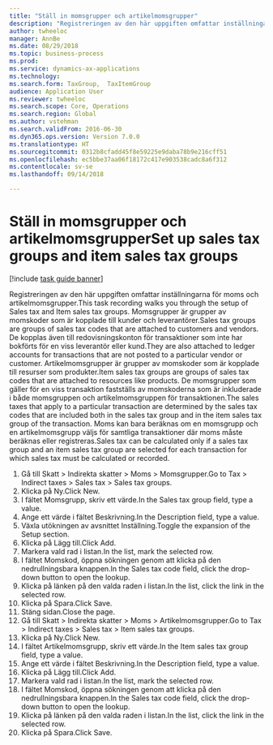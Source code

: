```yaml
--- 
title: "Ställ in momsgrupper och artikelmomsgrupper"
description: "Registreringen av den här uppgiften omfattar inställningarna för moms och artikelmomsgrupper."
author: twheeloc
manager: AnnBe
ms.date: 08/29/2018
ms.topic: business-process
ms.prod: 
ms.service: dynamics-ax-applications
ms.technology: 
ms.search.form: TaxGroup,  TaxItemGroup
audience: Application User
ms.reviewer: twheeloc
ms.search.scope: Core, Operations
ms.search.region: Global
ms.author: vstehman
ms.search.validFrom: 2016-06-30
ms.dyn365.ops.version: Version 7.0.0
ms.translationtype: HT
ms.sourcegitcommit: 0312b8cfadd45f8e59225e9daba78b9e216cff51
ms.openlocfilehash: ec5bbe37aa06f18172c417e903538cadc8a6f312
ms.contentlocale: sv-se
ms.lasthandoff: 09/14/2018

---
```

# <a name="set-up-sales-tax-groups-and-item-sales-tax-groups"></a><span data-ttu-id="6b1e8-103">Ställ in momsgrupper och artikelmomsgrupper</span><span class="sxs-lookup"><span data-stu-id="6b1e8-103">Set up sales tax groups and item sales tax groups</span></span>

[!include [task guide banner](../../includes/task-guide-banner.md)]

<span data-ttu-id="6b1e8-104">Registreringen av den här uppgiften omfattar inställningarna för moms och artikelmomsgrupper.</span><span class="sxs-lookup"><span data-stu-id="6b1e8-104">This task recording walks you through the setup of Sales tax and Item sales tax groups.</span></span> <span data-ttu-id="6b1e8-105">Momsgrupper är grupper av momskoder som är kopplade till kunder och leverantörer.</span><span class="sxs-lookup"><span data-stu-id="6b1e8-105">Sales tax groups are groups of sales tax codes that are attached to customers and vendors.</span></span> <span data-ttu-id="6b1e8-106">De kopplas även till redovisningskonton för transaktioner som inte har bokförts för en viss leverantör eller kund.</span><span class="sxs-lookup"><span data-stu-id="6b1e8-106">They are also attached to ledger accounts for transactions that are not posted to a particular vendor or customer.</span></span>  <span data-ttu-id="6b1e8-107">Artikelmomsgrupper är grupper av momskoder som är kopplade till resurser som produkter.</span><span class="sxs-lookup"><span data-stu-id="6b1e8-107">Item sales tax groups are groups of sales tax codes that are attached to resources like products.</span></span>  <span data-ttu-id="6b1e8-108">De momsgrupper som gäller för en viss transaktion fastställs av momskoderna som är inkluderade i både momsgruppen och artikelmomsgruppen för transaktionen.</span><span class="sxs-lookup"><span data-stu-id="6b1e8-108">The sales taxes that apply to a particular transaction are determined by the sales tax codes that are included both in the sales tax group and in the item sales tax group of the transaction.</span></span>  <span data-ttu-id="6b1e8-109">Moms kan bara beräknas om en momsgrupp och en artikelmomsgrupp väljs för samtliga transaktioner där moms måste beräknas eller registreras.</span><span class="sxs-lookup"><span data-stu-id="6b1e8-109">Sales tax can be calculated only if a sales tax group and an item sales tax group are selected for each transaction for which sales tax must be calculated or recorded.</span></span>  

1. <span data-ttu-id="6b1e8-110">Gå till Skatt > Indirekta skatter > Moms > Momsgrupper.</span><span class="sxs-lookup"><span data-stu-id="6b1e8-110">Go to Tax > Indirect taxes > Sales tax > Sales tax groups.</span></span>
2. <span data-ttu-id="6b1e8-111">Klicka på Ny.</span><span class="sxs-lookup"><span data-stu-id="6b1e8-111">Click New.</span></span>
3. <span data-ttu-id="6b1e8-112">I fältet Momsgrupp, skriv ett värde.</span><span class="sxs-lookup"><span data-stu-id="6b1e8-112">In the Sales tax group field, type a value.</span></span>
4. <span data-ttu-id="6b1e8-113">Ange ett värde i fältet Beskrivning.</span><span class="sxs-lookup"><span data-stu-id="6b1e8-113">In the Description field, type a value.</span></span>
5. <span data-ttu-id="6b1e8-114">Växla utökningen av avsnittet Inställning.</span><span class="sxs-lookup"><span data-stu-id="6b1e8-114">Toggle the expansion of the Setup section.</span></span>
6. <span data-ttu-id="6b1e8-115">Klicka på Lägg till.</span><span class="sxs-lookup"><span data-stu-id="6b1e8-115">Click Add.</span></span>
7. <span data-ttu-id="6b1e8-116">Markera vald rad i listan.</span><span class="sxs-lookup"><span data-stu-id="6b1e8-116">In the list, mark the selected row.</span></span>
8. <span data-ttu-id="6b1e8-117">I fältet Momskod, öppna sökningen genom att klicka på den nedrullningsbara knappen.</span><span class="sxs-lookup"><span data-stu-id="6b1e8-117">In the Sales tax code field, click the drop-down button to open the lookup.</span></span>
9. <span data-ttu-id="6b1e8-118">Klicka på länken på den valda raden i listan.</span><span class="sxs-lookup"><span data-stu-id="6b1e8-118">In the list, click the link in the selected row.</span></span>
10. <span data-ttu-id="6b1e8-119">Klicka på Spara.</span><span class="sxs-lookup"><span data-stu-id="6b1e8-119">Click Save.</span></span>
11. <span data-ttu-id="6b1e8-120">Stäng sidan.</span><span class="sxs-lookup"><span data-stu-id="6b1e8-120">Close the page.</span></span>
12. <span data-ttu-id="6b1e8-121">Gå till Skatt > Indirekta skatter > Moms > Artikelmomsgrupper.</span><span class="sxs-lookup"><span data-stu-id="6b1e8-121">Go to Tax > Indirect taxes > Sales tax > Item sales tax groups.</span></span>
13. <span data-ttu-id="6b1e8-122">Klicka på Ny.</span><span class="sxs-lookup"><span data-stu-id="6b1e8-122">Click New.</span></span>
14. <span data-ttu-id="6b1e8-123">I fältet Artikelmomsgrupp, skriv ett värde.</span><span class="sxs-lookup"><span data-stu-id="6b1e8-123">In the Item sales tax group field, type a value.</span></span>
15. <span data-ttu-id="6b1e8-124">Ange ett värde i fältet Beskrivning.</span><span class="sxs-lookup"><span data-stu-id="6b1e8-124">In the Description field, type a value.</span></span>
16. <span data-ttu-id="6b1e8-125">Klicka på Lägg till.</span><span class="sxs-lookup"><span data-stu-id="6b1e8-125">Click Add.</span></span>
17. <span data-ttu-id="6b1e8-126">Markera vald rad i listan.</span><span class="sxs-lookup"><span data-stu-id="6b1e8-126">In the list, mark the selected row.</span></span>
18. <span data-ttu-id="6b1e8-127">I fältet Momskod, öppna sökningen genom att klicka på den nedrullningsbara knappen.</span><span class="sxs-lookup"><span data-stu-id="6b1e8-127">In the Sales tax code field, click the drop-down button to open the lookup.</span></span>
19. <span data-ttu-id="6b1e8-128">Klicka på länken på den valda raden i listan.</span><span class="sxs-lookup"><span data-stu-id="6b1e8-128">In the list, click the link in the selected row.</span></span>
20. <span data-ttu-id="6b1e8-129">Klicka på Spara.</span><span class="sxs-lookup"><span data-stu-id="6b1e8-129">Click Save.</span></span>


